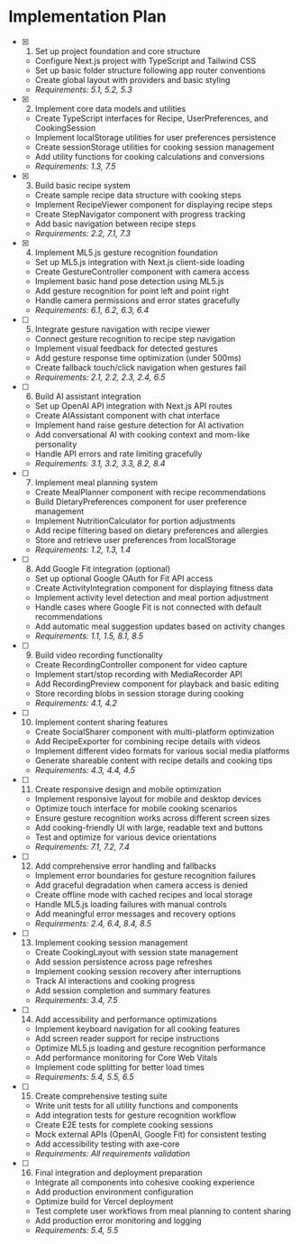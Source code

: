 # Implementation Plan

- [x] 1. Set up project foundation and core structure

  - Configure Next.js project with TypeScript and Tailwind CSS
  - Set up basic folder structure following app router conventions
  - Create global layout with providers and basic styling
  - _Requirements: 5.1, 5.2, 5.3_

- [x] 2. Implement core data models and utilities

  - Create TypeScript interfaces for Recipe, UserPreferences, and CookingSession
  - Implement localStorage utilities for user preferences persistence
  - Create sessionStorage utilities for cooking session management
  - Add utility functions for cooking calculations and conversions
  - _Requirements: 1.3, 7.5_

- [x] 3. Build basic recipe system

  - Create sample recipe data structure with cooking steps
  - Implement RecipeViewer component for displaying recipe steps
  - Create StepNavigator component with progress tracking
  - Add basic navigation between recipe steps
  - _Requirements: 2.2, 7.1, 7.3_

- [x] 4. Implement ML5.js gesture recognition foundation

  - Set up ML5.js integration with Next.js client-side loading
  - Create GestureController component with camera access
  - Implement basic hand pose detection using ML5.js
  - Add gesture recognition for point left and point right
  - Handle camera permissions and error states gracefully
  - _Requirements: 6.1, 6.2, 6.3, 6.4_

- [ ] 5. Integrate gesture navigation with recipe viewer

  - Connect gesture recognition to recipe step navigation
  - Implement visual feedback for detected gestures
  - Add gesture response time optimization (under 500ms)
  - Create fallback touch/click navigation when gestures fail
  - _Requirements: 2.1, 2.2, 2.3, 2.4, 6.5_

- [ ] 6. Build AI assistant integration

  - Set up OpenAI API integration with Next.js API routes
  - Create AIAssistant component with chat interface
  - Implement hand raise gesture detection for AI activation
  - Add conversational AI with cooking context and mom-like personality
  - Handle API errors and rate limiting gracefully
  - _Requirements: 3.1, 3.2, 3.3, 8.2, 8.4_

- [ ] 7. Implement meal planning system

  - Create MealPlanner component with recipe recommendations
  - Build DietaryPreferences component for user preference management
  - Implement NutritionCalculator for portion adjustments
  - Add recipe filtering based on dietary preferences and allergies
  - Store and retrieve user preferences from localStorage
  - _Requirements: 1.2, 1.3, 1.4_

- [ ] 8. Add Google Fit integration (optional)

  - Set up optional Google OAuth for Fit API access
  - Create ActivityIntegration component for displaying fitness data
  - Implement activity level detection and meal portion adjustment
  - Handle cases where Google Fit is not connected with default recommendations
  - Add automatic meal suggestion updates based on activity changes
  - _Requirements: 1.1, 1.5, 8.1, 8.5_

- [ ] 9. Build video recording functionality

  - Create RecordingController component for video capture
  - Implement start/stop recording with MediaRecorder API
  - Add RecordingPreview component for playback and basic editing
  - Store recording blobs in session storage during cooking
  - _Requirements: 4.1, 4.2_

- [ ] 10. Implement content sharing features

  - Create SocialSharer component with multi-platform optimization
  - Add RecipeExporter for combining recipe details with videos
  - Implement different video formats for various social media platforms
  - Generate shareable content with recipe details and cooking tips
  - _Requirements: 4.3, 4.4, 4.5_

- [ ] 11. Create responsive design and mobile optimization

  - Implement responsive layout for mobile and desktop devices
  - Optimize touch interface for mobile cooking scenarios
  - Ensure gesture recognition works across different screen sizes
  - Add cooking-friendly UI with large, readable text and buttons
  - Test and optimize for various device orientations
  - _Requirements: 7.1, 7.2, 7.4_

- [ ] 12. Add comprehensive error handling and fallbacks

  - Implement error boundaries for gesture recognition failures
  - Add graceful degradation when camera access is denied
  - Create offline mode with cached recipes and local storage
  - Handle ML5.js loading failures with manual controls
  - Add meaningful error messages and recovery options
  - _Requirements: 2.4, 6.4, 8.4, 8.5_

- [ ] 13. Implement cooking session management

  - Create CookingLayout with session state management
  - Add session persistence across page refreshes
  - Implement cooking session recovery after interruptions
  - Track AI interactions and cooking progress
  - Add session completion and summary features
  - _Requirements: 3.4, 7.5_

- [ ] 14. Add accessibility and performance optimizations

  - Implement keyboard navigation for all cooking features
  - Add screen reader support for recipe instructions
  - Optimize ML5.js loading and gesture recognition performance
  - Add performance monitoring for Core Web Vitals
  - Implement code splitting for better load times
  - _Requirements: 5.4, 5.5, 6.5_

- [ ] 15. Create comprehensive testing suite

  - Write unit tests for all utility functions and components
  - Add integration tests for gesture recognition workflow
  - Create E2E tests for complete cooking sessions
  - Mock external APIs (OpenAI, Google Fit) for consistent testing
  - Add accessibility testing with axe-core
  - _Requirements: All requirements validation_

- [ ] 16. Final integration and deployment preparation
  - Integrate all components into cohesive cooking experience
  - Add production environment configuration
  - Optimize build for Vercel deployment
  - Test complete user workflows from meal planning to content sharing
  - Add production error monitoring and logging
  - _Requirements: 5.4, 5.5_
